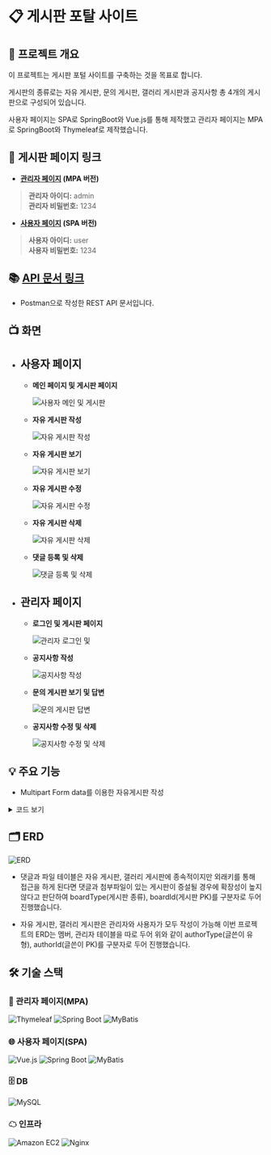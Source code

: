 # 📋 게시판 포탈 사이트

## 📝 프로젝트 개요
이 프로젝트는 게시판 포털 사이트를 구축하는 것을 목표로 합니다. 

게시판의 종류로는 자유 게시판, 문의 게시판, 갤러리 게시판과 공지사항 총 4개의 게시판으로 구성되어 있습니다.

사용자 페이지는 SPA로 SpringBoot와 Vue.js를 통해 제작했고 관리자 페이지는 MPA로 SpringBoot와 Thymeleaf로 제작했습니다.


## 🔗 게시판 페이지 링크
+ **[관리자 페이지](http://3.35.111.101:8082/login) (MPA 버전)**
 
> **관리자 아이디:** admin  
> **관리자 비밀번호:** 1234
 
+ **[사용자 페이지](http://3.35.111.101/) (SPA 버전)**

> **사용자 아이디:** user  
> **사용자 비밀번호:** 1234

## 📚 [API 문서 링크](https://documenter.getpostman.com/view/32925626/2sA3JRXyGT)

+ Postman으로 작성한 REST API 문서입니다.

## 📺 화면
+ ## 사용자 페이지
  + **메인 페이지 및 게시판 페이지**
  
    ![사용자 메인 및 게시판](https://github.com/rooluDev/board-portal-project/assets/152958052/2912c0c6-168c-4caf-84e0-39a475a9935b)
  + **자유 게시판 작성**
  
    ![자유 게시판 작성](https://github.com/rooluDev/board-portal-project/assets/152958052/8aa9b76e-705a-41e4-8e95-8223ab60b4cb)
  + **자유 게시판 보기**
  
    ![자유 게시판 보기](https://github.com/rooluDev/board-portal-project/assets/152958052/728748f3-da72-4698-b8a6-0d1aa887db6b)
  + **자유 게시판 수정**
  
    ![자유 게시판 수정](https://github.com/rooluDev/board-portal-project/assets/152958052/99bb67c2-e9f9-45d1-90df-64c944ea087a)
  + **자유 게시판 삭제**
  
    ![자유 게시판 삭제](https://github.com/rooluDev/board-portal-project/assets/152958052/93f822e7-c842-4b49-ab0a-c37375cc0f35)
  + **댓글 등록 및 삭제**
  
    ![댓글 등록 및 삭제](https://github.com/rooluDev/board-portal-project/assets/152958052/f27fcce8-a762-4c8a-8463-de0b89c45a97)

+ ## 관리자 페이지
  + **로그인 및 게시판 페이지**

    ![관리자 로그인 및](https://github.com/rooluDev/board-portal-project/assets/152958052/12419a4a-ef7c-43d2-a193-5c167f3c35f9)
  + **공지사항 작성**
  
    ![공지사항 작성](https://github.com/rooluDev/board-portal-project/assets/152958052/46ee4660-62b4-4725-94ef-101b03fd4fd2)
  + **문의 게시판 보기 및 답변**

    ![문의 게시판 답변](https://github.com/rooluDev/board-portal-project/assets/152958052/eccb71f4-af5d-4dcf-b510-11ab65e39060)  
  + **공지사항 수정 및 삭제**

    ![공지사항 수정 및 삭제](https://github.com/rooluDev/board-portal-project/assets/152958052/c4a1d2ba-f7a4-4ac6-9a87-b1f91062c72e)


## 💡 주요 기능
+ Multipart Form data를 이용한 자유게시판 작성
 <details>
  <summary>코드 보기</summary>
  
Controller
 ```
  @PostMapping("/board/free")
    public ResponseEntity addBoard(@Valid @ModelAttribute FreeBoardDto freeBoardDto,
                                   @RequestPart(name = "file", required = false) MultipartFile[] fileList,
                                   HttpServletRequest request) {

        ...

        return ResponseEntity.ok().build();

 ```
DB Service
```
    /**
     * 자유게시물 추가
     *
     * @param freeBoardDto ( category_id, author_type, author_id, title, content )
     */
    Long addBoard(FreeBoardDto freeBoardDto);
```
Storage Service
```
    /**
     * Multipart File List DB저장 및 물리적 파일 저장
     *
     * @param fileList 저장할 파일 리스트
     * @param boardId 게시판 번호
     * @param boardType 게시판 타입
     * @param thumbnail 썸네일 저장 할지
     */
    void storageFileList(MultipartFile[] fileList, Long boardId, String boardType, boolean thumbnail);
```

Mapper
```
    /**
     * INSERT tb_free_board
     *
     * @param freeBoardDto ( category_id, author_type, author_id, title, content )
     */
    void insertBoard(FreeBoardDto freeBoardDto);
```

[Controller 전체 코드](https://github.com/rooluDev/board-portal-project/blob/main/user-page/backend/src/main/java/com/user/backend/controller/FreeBoardController.java#L99-L130)

[Storage Service 전체 코드](https://github.com/rooluDev/board-portal-project/blob/main/user-page/backend/src/main/java/com/user/backend/service/FileStorageServiceImpl.java#L25-L34)
 </details>

## 🗂 ERD
![ERD](https://github.com/rooluDev/board-portal-project/assets/152958052/a2754673-1a6c-4915-85d6-b30e3e180a89)

+ 댓글과 파일 테이블은 자유 게시판, 갤러리 게시판에 종속적이지만 외래키를 통해 접근을 하게 된다면 댓글과 첨부파일이 있는 게시판이 증설될 경우에 확장성이 높지 않다고 판단하여 boardType(게시판 종류), boardId(게시판 PK)를 구분자로 두어 진행했습니다.

+ 자유 게시판, 갤러리 게시판은 관리자와 사용자가 모두 작성이 가능해 이번 프로젝트의 ERD는 멤버, 관리자 테이블을 따로 두어 위와 같이 authorType(글쓴이 유형), authorId(글쓴이 PK)를 구분자로 두어 진행했습니다.

  
## 🛠 기술 스택
### 🔧 관리자 페이지(MPA)
![Thymeleaf](https://img.shields.io/badge/thymeleaf-005F0F?style=for-the-badge&logo=thymeleaf&logoColor=white)
![Spring Boot](https://img.shields.io/badge/springboot-6DB33F?style=for-the-badge&logo=springboot&logoColor=white)
![MyBatis](https://img.shields.io/badge/MyBatis-000000?style=for-the-badge&logo=MyBatis&logoColor=white)

### 🌐 사용자 페이지(SPA)
![Vue.js](https://img.shields.io/badge/vue.js-4FC08D?style=for-the-badge&logo=vue.js&logoColor=white)
![Spring Boot](https://img.shields.io/badge/springboot-6DB33F?style=for-the-badge&logo=springboot&logoColor=white)
![MyBatis](https://img.shields.io/badge/MyBatis-000000?style=for-the-badge&logo=MyBatis&logoColor=white)

### 🗄 DB
![MySQL](https://img.shields.io/badge/mysql-4479A1?style=for-the-badge&logo=mysql&logoColor=white)

### ☁ 인프라
![Amazon EC2](https://img.shields.io/badge/amazonec2-FF9900?style=for-the-badge&logo=amazonec2&logoColor=white)
![Nginx](https://img.shields.io/badge/nginx-009639?style=for-the-badge&logo=nginx&logoColor=white)
